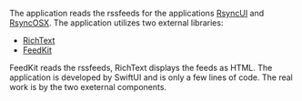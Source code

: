 The application reads the rssfeeds for the applications [RsyncUI](https://rsyncui.netlify.app/) and  [RsyncOSX](https://rsyncosx.netlify.app/). The application utilizes two external libraries:

- [RichText](https://github.com/NuPlay/RichText)
- [FeedKit](https://github.com/nmdias/FeedKit)

FeedKit reads the rssfeeds, RichText displays the feeds as HTML. The application is developed by SwiftUI and is only a few lines of code. The real work is by the two exeternal components.
